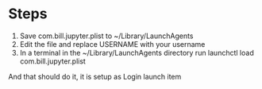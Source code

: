 # Steps
1. Save com.bill.jupyter.plist to ~/Library/LaunchAgents
2. Edit the file and replace USERNAME with your username
3. In a terminal in the ~/Library/LaunchAgents directory run
launchctl load com.bill.jupyter.plist

And that should do it, it is setup as Login launch item